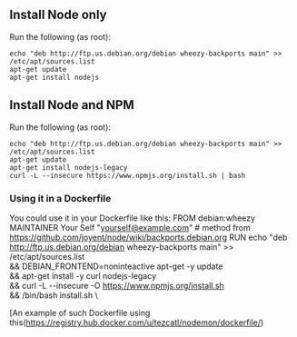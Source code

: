 ## Install Node only

Run the following (as root):

    echo "deb http://ftp.us.debian.org/debian wheezy-backports main" >> /etc/apt/sources.list
    apt-get update
    apt-get install nodejs

## Install Node and NPM

Run the following (as root):

    echo "deb http://ftp.us.debian.org/debian wheezy-backports main" >> /etc/apt/sources.list
    apt-get update
    apt-get install nodejs-legacy
    curl -L --insecure https://www.npmjs.org/install.sh | bash

### Using it in a Dockerfile

You could use it in your Dockerfile like this:
    FROM debian:wheezy
    MAINTAINER Your Self "yourself@example.com"
    # method from https://github.com/joyent/node/wiki/backports.debian.org
    RUN echo "deb http://ftp.us.debian.org/debian wheezy-backports main" >> /etc/apt/sources.list \
        && DEBIAN_FRONTEND=noninteactive apt-get -y update \
        && apt-get install -y curl nodejs-legacy \
        && curl -L --insecure -O https://www.npmjs.org/install.sh \
        && /bin/bash install.sh \

[An example of such Dockerfile using this(https://registry.hub.docker.com/u/tezcatl/nodemon/dockerfile/)